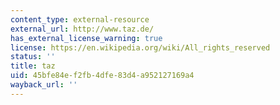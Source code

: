 ```yaml
---
content_type: external-resource
external_url: http://www.taz.de/
has_external_license_warning: true
license: https://en.wikipedia.org/wiki/All_rights_reserved
status: ''
title: taz
uid: 45bfe84e-f2fb-4dfe-83d4-a952127169a4
wayback_url: ''
---
```

